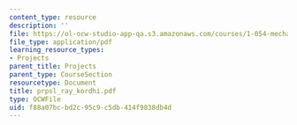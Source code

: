 ```yaml
---
content_type: resource
description: ''
file: https://ol-ocw-studio-app-qa.s3.amazonaws.com/courses/1-054-mechanics-and-design-of-concrete-structures-spring-2004/f88a07bcbd2c95c9c5db414f9838db4d_prpsl_ray_kordhi.pdf
file_type: application/pdf
learning_resource_types:
- Projects
parent_title: Projects
parent_type: CourseSection
resourcetype: Document
title: prpsl_ray_kordhi.pdf
type: OCWFile
uid: f88a07bc-bd2c-95c9-c5db-414f9838db4d
---
```

